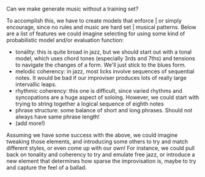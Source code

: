 Can we make generate music without a training set?

To accomplish this, we have to create models that enforce | or simply encourage, since no rules and music are hard set | musical patterns. Below are a list of features we could imagine selecting for using some kind of probabilistic model and/or evaluation function:

* tonality: this is quite broad in jazz, but we should start out with a tonal model, which uses chord tones (especially 3rds and 7ths) and tensions to navigate the changes of a form. We'll just stick to the blues form.
* melodic coherency: in jazz, most licks involve sequences of sequential notes. It would be bad if our improviser produces lots of really large intervallic leaps.
* rhythmic coherency: this one is difficult, since varied rhythms and syncopations are a huge aspect of soloing. However, we could start with trying to string together a logical sequence of eighth notes
* phrase structure: some balance of short and long phrases. Should not always have same phrase length!
* (add more!)

Assuming we have some success with the above, we could imagine tweaking those elements, and introducing some others to try and match different styles, or even come up with our own! For instance, we could pull back on tonality and coherency to try and emulate free jazz, or introduce a new element that determines how sparse the improvisation is, maybe to try and capture the feel of a ballad.
